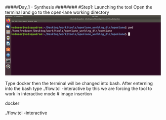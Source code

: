 #####Day_1 - Synthesis ########
#Step1: Launching the tool
Open the terminal and go to the open-lane working directory
![Step1][def2]





Type docker then the terminal will be changed into bash. After enterning into the bash type ./flow.tcl -interactive by this we are forcing the tool to work in interactive mode # image insertion

docker

./flow.tcl -interactive






[def]: /workspaces/NASSCOM_VSD_SOC_Program/day1_synthesis/image1.PNG
[def2]: day1_synthesis/image1.PNG